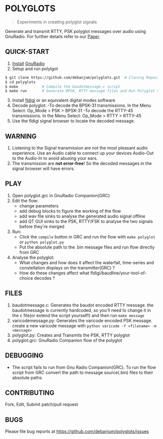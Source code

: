 POLYGLOTS
=============
> Experiments in creating polyglot signals

Generate and transmit RTTY, PSK polyglot messages over audio using GnuRadio.
For further details refer to our [Paper](https://www.usenix.org/system/files/conference/woot16/woot16-paper-bratus.pdf).


QUICK-START
---------------
1. [Install](http://gnuradio.org/redmine/projects/gnuradio/wiki/InstallingGR) [GnuRadio](http://gnuradio.org/)
2. Setup and run polylgot
```sh
$ git clone https://github.com/debanjum/polyglots.git  # Cloning Repository
$ cd polyglots
$ make           # Compile the baudotmessage.c script
$ make run       # Generate BPSK, RTTY message files and Run Polyglot Script
```
3. Install [fldigi](http://www.w1hkj.com/) or an equivalent digital modes software
4. Decode polyglot:
   -To decode the BPSK-31 transmissions. In the Menu Select: Op_Mode > PSK > BPSK-31
   -To decode the RTTY-45 transmissions. In the Menu Select: Op_Mode > RTTY > RTTY-45
6. Use the fldigi signal browser to locate the decoded message.


WARNING
---------------
1. Listening to the Signal transmission are not the most pleasant audio experience.
   Use an Audio cable to connect up your devices Audio-Out to the Audio-In to avoid abusing your ears.
2. The transmission are **not error-free**! So the decoded messages in the signal browser will have errors.


PLAY
---------------
1. Open polyglot.grc in GnuRadio Companion(GRC)
2. Edit the flow:
   - change parameters
   - add debug blocks to figure the working of the flow
   - add wav file sinks to analyse the generated audio signal offline
   - add QT GUI sinks to the PSK, RTTY/FSK to analyse the two signals before they're merged
3. Run:
   - Click the `compile` button in GRC and run the flow with `make polyglot` or `python polyglot.py`
   - Put the absolute path to the .bin message files and run flow directly from GRC
4. Analyse the polyglot:
   - What changes and how does it affect the waterfall, time-series and constellation displays on the transmitter(GRC) ?
   - How do these changes affect what fldigi/baudline/your-tool-of-choice decodes ?


FILES
---------------
1. baudotmessage.c: Generates the baudot encoded RTTY message.
   the baudotmessage is currently hardcoded, so you'll need to change it in the c file(or extend the script yourself!) and then run `make message`
2. varicodemessage.py: Generates the varicode encoded PSK message. 
   create a new varicode message with `python varicode -f <filename> -m <message>`
3. polyglot.py: Creates and Transmits the PSK, RTTY polyglot
4. polyglot.grc: GnuRadio Companion flow of the polyglot


DEBUGGING
---------------
- The script fails to run from Gnu Radio Companion(GRC).
  To run the flow script from GRC convert the path to message source(.bin) files to their absolute paths


CONTRIBUTING
---------------
Fork, Edit, Submit patch/pull request


BUGS
---------------
Please file bug reports at https://github.com/debanjum/polyglots/issues
